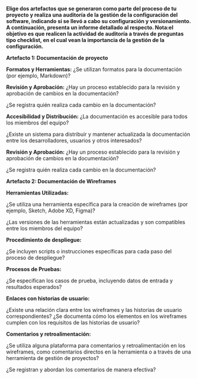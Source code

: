**Elige dos artefactos que se generaron como parte del proceso de tu proyecto y
realiza una auditoría de la gestión de la configuración del software, indicando si se
llevó a cabo su configuración y versionamiento. A continuación, presenta un informe
detallado al respecto. Nota:el objetivo es que realicen la actividad de auditoría a
través de preguntas tipo checklist, en el cual vean la importancia de la gestión de la
configuración.**

**Artefacto 1: Documentación de proyecto**

**Formatos y Herramientas:**
¿Se utilizan formatos para la documentación (por ejemplo, Markdown)?

**Revisión y Aprobación:**
¿Hay un proceso establecido para la revisión y aprobación de cambios en la
documentación?

¿Se registra quién realiza cada cambio en la documentación?

**Accesibilidad y Distribución:**
¿La documentación es accesible para todos los miembros del equipo?

¿Existe un sistema para distribuir y mantener actualizada la documentación entre los
desarrolladores, usuarios y otros interesados?

**Revisión y Aprobación:**
¿Hay un proceso establecido para la revisión y aprobación de cambios en la
documentación?

¿Se registra quién realiza cada cambio en la documentación?

**Artefacto 2: Documentación de Wireframes**

**Herramientas Utilizadas:**

¿Se utiliza una herramienta específica para la creación de wireframes (por ejemplo, Sketch,
Adobe XD, Figma)?

¿Las versiones de las herramientas están actualizadas y son compatibles entre los
miembros del equipo?

**Procedimiento de despliegue:**

¿Se incluyen scripts o instrucciones específicas para cada paso del proceso de despliegue?

**Procesos de Pruebas:**

¿Se especifican los casos de prueba, incluyendo datos de entrada y resultados esperados?

**Enlaces con historias de usuario:**

¿Existe una relación clara entre los wireframes y las historias de usuario correspondientes?
¿Se documenta cómo los elementos en los wireframes cumplen con los requisitos de las
historias de usuario?

**Comentarios y retroalimentación:**

¿Se utiliza alguna plataforma para comentarios y retroalimentación en los wireframes, como
comentarios directos en la herramienta o a través de una herramienta de gestión de
proyectos?

¿Se registran y abordan los comentarios de manera efectiva?
